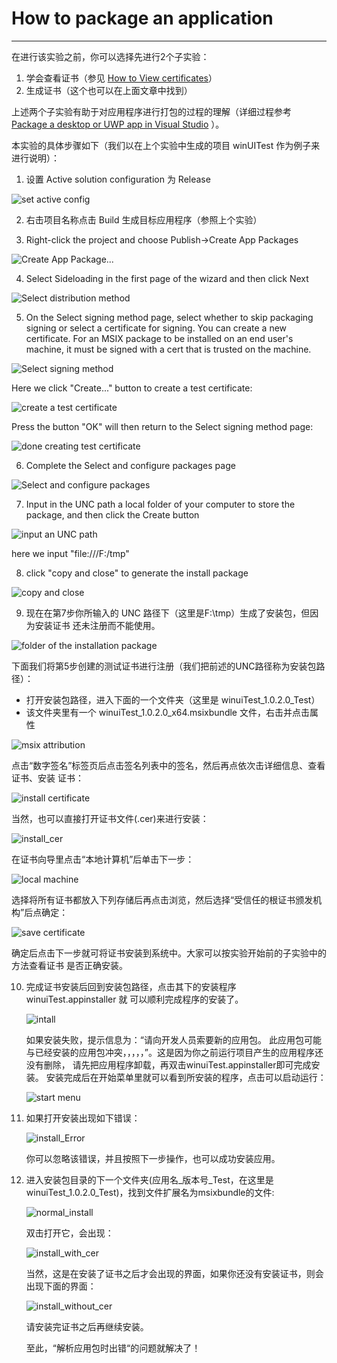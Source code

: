 # How to package an application


***

在进行该实验之前，你可以选择先进行2个子实验：
1. 学会查看证书（参见 [How to View certificates](../../appendix/MSIX/viewCertificates.md)）
2. 生成证书（这个也可以在上面文章中找到）

上述两个子实验有助于对应用程序进行打包的过程的理解（详细过程参考
[Package a desktop or UWP app in Visual Studio](../../appendix/MSIX/packaging-uwp-apps.md)
）。

本实验的具体步骤如下（我们以在上个实验中生成的项目 winUITest 作为例子来进行说明）：


1. 设置 Active solution configuration 为 Release

![set active config](pix/activeConfig.PNG)

2. 右击项目名称点击 Build 生成目标应用程序（参照上个实验）

3. Right-click the project and choose Publish->Create App Packages

![Create App Package...](pix/publish.PNG)

4. Select Sideloading in the first page of the wizard and then click Next

![Select distribution method](pix/distributionMethod.PNG)

5. On the Select signing method page, select whether to skip packaging 
signing or select a certificate for signing. You can create a 
new certificate. For an MSIX package to be installed on an end user's 
machine, it must be signed with a cert that is trusted on the machine.

![Select signing method](pix/signingMethod.PNG)

Here we click "Create..." button to create a test certificate:

![create a test certificate](pix/createTestCert.PNG)

Press the button "OK" will then return to the Select signing method page:

![done creating test certificate](pix/doneSigningMethod.PNG)

6. Complete the Select and configure packages page

![Select and configure packages](pix/sel_n_config_pack.PNG)

7. Input in the UNC path a local folder of your computer to store the package,
and then click the Create button

![input an UNC path](pix/UNC_path.PNG)

here we input "file:///F:/tmp"

8. click "copy and close" to generate the install package

![copy and close](pix/copy_n_close.PNG)

9. 现在在第7步你所输入的 UNC 路径下（这里是F:\tmp）生成了安装包，但因为安装证书
还未注册而不能使用。

![folder of the installation package](pix/folderUNC.PNG)

下面我们将第5步创建的测试证书进行注册（我们把前述的UNC路径称为安装包路径）：
* 打开安装包路径，进入下面的一个文件夹（这里是 winuiTest_1.0.2.0_Test）
* 该文件夹里有一个 winuiTest_1.0.2.0_x64.msixbundle 文件，右击并点击属性

![msix attribution](pix/msixAttrib.PNG)

点击“数字签名”标签页后点击签名列表中的签名，然后再点依次击详细信息、查看证书、安装
证书：

![install certificate](pix/installCert.PNG)

当然，也可以直接打开证书文件(.cer)来进行安装：

![install_cer](pix\install_cer.png)

在证书向导里点击“本地计算机”后单击下一步：

![local machine](pix/certImport.PNG)

选择将所有证书都放入下列存储后再点击浏览，然后选择“受信任的根证书颁发机构”后点确定：

![save certificate](pix/saveCert.PNG)

确定后点击下一步就可将证书安装到系统中。大家可以按实验开始前的子实验中的方法查看证书
是否正确安装。

10. 完成证书安装后回到安装包路径，点击其下的安装程序 winuiTest.appinstaller 就
    可以顺利完成程序的安装了。

    ![intall](pix\installer.png)

    如果安装失败，提示信息为：“请向开发人员索要新的应用包。
    此应用包可能与已经安装的应用包冲突，，，，，”。这是因为你之前运行项目产生的应用程序还没有删除，
    请先把应用程序卸载，再双击winuiTest.appinstaller即可完成安装。
    安装完成后在开始菜单里就可以看到所安装的程序，点击可以启动运行：

    ![start menu](pix/winStart.PNG)

11. 如果打开安装出现如下错误：

    ![install_Error](pix\install_Error.png)

    你可以忽略该错误，并且按照下一步操作，也可以成功安装应用。

12. 进入安装包目录的下一个文件夹(应用名\_版本号\_Test，在这里是winuiTest_1.0.2.0_Test)，找到文件扩展名为msixbundle的文件:

    ![normal_install](pix\install_normal.png)

    双击打开它，会出现：

    ![install_with_cer](pix\install_with_cer.png)

    当然，这是在安装了证书之后才会出现的界面，如果你还没有安装证书，则会出现下面的界面：

    ![install_without_cer](pix\install_without_cer.png)

    请安装完证书之后再继续安装。

    至此，“解析应用包时出错“的问题就解决了！



